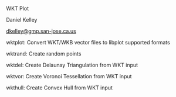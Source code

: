 WKT Plot

Daniel Kelley

dkelley@gmp.san-jose.ca.us

wktplot: Convert WKT/WKB vector files to libplot supported formats

wktrand: Create random points

wktdel:  Create Delaunay Triangulation from WKT input

wktvor:  Create Voronoi Tessellation from WKT input

wkthull:  Create Convex Hull from WKT input
